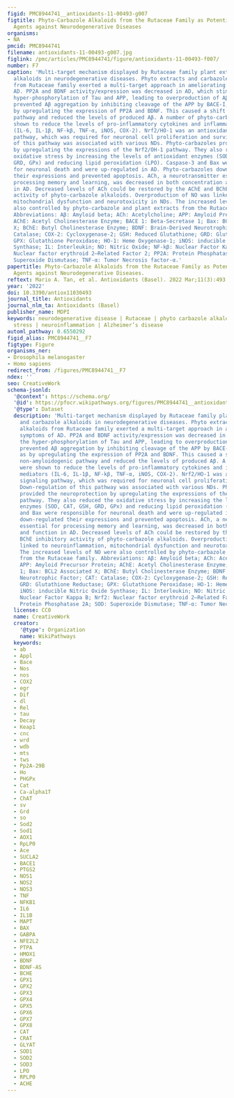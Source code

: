 ```yaml
---
figid: PMC8944741__antioxidants-11-00493-g007
figtitle: Phyto-Carbazole Alkaloids from the Rutaceae Family as Potential Protective
  Agents against Neurodegenerative Diseases
organisms:
- NA
pmcid: PMC8944741
filename: antioxidants-11-00493-g007.jpg
figlink: /pmc/articles/PMC8944741/figure/antioxidants-11-00493-f007/
number: F7
caption: 'Multi-target mechanism displayed by Rutaceae family plant extracts and carbazole
  alkaloids in neurodegenerative diseases. Phyto extracts and carbazole alkaloids
  from Rutaceae family exerted a multi-target approach in ameliorating symptoms of
  AD. PP2A and BDNF activity/expression was decreased in AD, which stimulated the
  hyper-phosphorylation of Tau and APP, leading to overproduction of Aβ. Phyto-carbazoles
  prevented Aβ aggregation by inhibiting cleavage of the APP by BACE-I, as well as
  by upregulating the expression of PP2A and BDNF. This caused a shift in the non-amyloidogenic
  pathway and reduced the levels of produced Aβ. A number of phyto-carbazoles were
  shown to reduce the levels of pro-inflammatory cytokines and inflammatory mediators
  (IL-6, IL-1β, NF-kβ, TNF-α, iNOS, COX-2). Nrf2/HO-1 was an antioxidant signaling
  pathway, which was required for neuronal cell proliferation and survival. Down-regulation
  of this pathway was associated with various NDs. Phyto-carbazoles provided the neuroprotection
  by upregulating the expressions of the Nrf2/OH-1 pathway. They also reduced the
  oxidative stress by increasing the levels of antioxidant enzymes (SOD, CAT, GSH,
  GRD, GPx) and reducing lipid peroxidation (LPO). Caspase-3 and Bax were responsible
  for neuronal death and were up-regulated in AD. Phyto-carbazoles down-regulated
  their expressions and prevented apoptosis. ACh, a neurotransmitter essential for
  processing memory and learning, was decreased in both concentration and function
  in AD. Decreased levels of ACh could be restored by the AChE and BChE inhibitory
  activity of phyto-carbazole alkaloids. Overproduction of NO was linked to neuroinflammation,
  mitochondrial dysfunction and neurotoxicity in NDs. The increased levels of NO were
  also controlled by phyto-carbazole and plant extracts from the Rutaceae family.
  Abbreviations: Aβ: Amyloid beta; ACh: Acetylcholine; APP: Amyloid Precursor Protein;
  AChE: Acetyl Cholinesterase Enzyme; BACE 1: Beta-Secretase 1; Bax: BCL2 Associated
  X; BChE: Butyl Cholinesterase Enzyme; BDNF: Brain-Derived Neurotrophic Factor; CAT:
  Catalase; COX-2: Cycloxygenase-2; GSH: Reduced Glutathione; GRD: Glutathione Reductase;
  GPX: Glutathione Peroxidase; HO-1: Heme Oxygenase-1; iNOS: inducible Nitric Oxide
  Synthase; IL: Interleukin; NO: Nitric Oxide; NF-kβ: Nuclear Factor Kappa B; Nrf2:
  Nuclear factor erythroid 2–Related Factor 2; PP2A: Protein Phosphatase 2A; SOD:
  Superoxide Dismutase; TNF-α: Tumor Necrosis factor-α.'
papertitle: Phyto-Carbazole Alkaloids from the Rutaceae Family as Potential Protective
  Agents against Neurodegenerative Diseases.
reftext: Mario A. Tan, et al. Antioxidants (Basel). 2022 Mar;11(3):493.
year: '2022'
doi: 10.3390/antiox11030493
journal_title: Antioxidants
journal_nlm_ta: Antioxidants (Basel)
publisher_name: MDPI
keywords: neurodegenerative disease | Rutaceae | phyto carbazole alkaloid | oxidative
  stress | neuroinflammation | Alzheimer’s disease
automl_pathway: 0.6550292
figid_alias: PMC8944741__F7
figtype: Figure
organisms_ner:
- Drosophila melanogaster
- Homo sapiens
redirect_from: /figures/PMC8944741__F7
ndex: ''
seo: CreativeWork
schema-jsonld:
  '@context': https://schema.org/
  '@id': https://pfocr.wikipathways.org/figures/PMC8944741__antioxidants-11-00493-g007.html
  '@type': Dataset
  description: 'Multi-target mechanism displayed by Rutaceae family plant extracts
    and carbazole alkaloids in neurodegenerative diseases. Phyto extracts and carbazole
    alkaloids from Rutaceae family exerted a multi-target approach in ameliorating
    symptoms of AD. PP2A and BDNF activity/expression was decreased in AD, which stimulated
    the hyper-phosphorylation of Tau and APP, leading to overproduction of Aβ. Phyto-carbazoles
    prevented Aβ aggregation by inhibiting cleavage of the APP by BACE-I, as well
    as by upregulating the expression of PP2A and BDNF. This caused a shift in the
    non-amyloidogenic pathway and reduced the levels of produced Aβ. A number of phyto-carbazoles
    were shown to reduce the levels of pro-inflammatory cytokines and inflammatory
    mediators (IL-6, IL-1β, NF-kβ, TNF-α, iNOS, COX-2). Nrf2/HO-1 was an antioxidant
    signaling pathway, which was required for neuronal cell proliferation and survival.
    Down-regulation of this pathway was associated with various NDs. Phyto-carbazoles
    provided the neuroprotection by upregulating the expressions of the Nrf2/OH-1
    pathway. They also reduced the oxidative stress by increasing the levels of antioxidant
    enzymes (SOD, CAT, GSH, GRD, GPx) and reducing lipid peroxidation (LPO). Caspase-3
    and Bax were responsible for neuronal death and were up-regulated in AD. Phyto-carbazoles
    down-regulated their expressions and prevented apoptosis. ACh, a neurotransmitter
    essential for processing memory and learning, was decreased in both concentration
    and function in AD. Decreased levels of ACh could be restored by the AChE and
    BChE inhibitory activity of phyto-carbazole alkaloids. Overproduction of NO was
    linked to neuroinflammation, mitochondrial dysfunction and neurotoxicity in NDs.
    The increased levels of NO were also controlled by phyto-carbazole and plant extracts
    from the Rutaceae family. Abbreviations: Aβ: Amyloid beta; ACh: Acetylcholine;
    APP: Amyloid Precursor Protein; AChE: Acetyl Cholinesterase Enzyme; BACE 1: Beta-Secretase
    1; Bax: BCL2 Associated X; BChE: Butyl Cholinesterase Enzyme; BDNF: Brain-Derived
    Neurotrophic Factor; CAT: Catalase; COX-2: Cycloxygenase-2; GSH: Reduced Glutathione;
    GRD: Glutathione Reductase; GPX: Glutathione Peroxidase; HO-1: Heme Oxygenase-1;
    iNOS: inducible Nitric Oxide Synthase; IL: Interleukin; NO: Nitric Oxide; NF-kβ:
    Nuclear Factor Kappa B; Nrf2: Nuclear factor erythroid 2–Related Factor 2; PP2A:
    Protein Phosphatase 2A; SOD: Superoxide Dismutase; TNF-α: Tumor Necrosis factor-α.'
  license: CC0
  name: CreativeWork
  creator:
    '@type': Organization
    name: WikiPathways
  keywords:
  - ab
  - Appl
  - Bace
  - Nos
  - nos
  - COX2
  - egr
  - Dif
  - dl
  - Rel
  - tau
  - Decay
  - Keap1
  - cnc
  - wrd
  - wdb
  - mts
  - tws
  - Pp2A-29B
  - Ho
  - PHGPx
  - Cat
  - Ca-alpha1T
  - ChAT
  - sv
  - Grd
  - so
  - Sod2
  - Sod1
  - AOX1
  - RpLP0
  - Ace
  - SUCLA2
  - BACE1
  - PTGS2
  - NOS1
  - NOS2
  - NOS3
  - TNF
  - NFKB1
  - IL6
  - IL1B
  - MAPT
  - BAX
  - GABPA
  - NFE2L2
  - PTPA
  - HMOX1
  - BDNF
  - BDNF-AS
  - BCHE
  - GPX1
  - GPX2
  - GPX3
  - GPX4
  - GPX5
  - GPX6
  - GPX7
  - GPX8
  - CAT
  - CRAT
  - GLYAT
  - SOD1
  - SOD2
  - SOD3
  - LPO
  - RPLP0
  - ACHE
---
```


